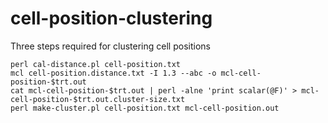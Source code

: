 # cell-position-clustering

Three steps required for clustering cell positions

    perl cal-distance.pl cell-position.txt
    mcl cell-position.distance.txt -I 1.3 --abc -o mcl-cell-position-$trt.out
    cat mcl-cell-position-$trt.out | perl -alne 'print scalar(@F)' > mcl-cell-position-$trt.out.cluster-size.txt
    perl make-cluster.pl cell-position.txt mcl-cell-position.out


